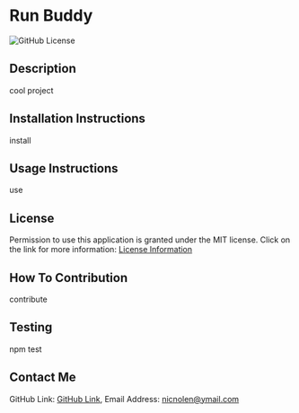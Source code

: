 # Run Buddy
  ![GitHub License](https://img.shields.io/badge/license-MIT-important)

  ## Description
  cool project

  ## Installation Instructions
  install

  ## Usage Instructions
  use

  ## License
  Permission to use this application is granted under the MIT license.
  Click on the link for more information: [License Information](https://opensource.org/licenses/MIT)

  ## How To Contribution
  contribute

  ## Testing
  npm test

  ## Contact Me
  GitHub Link: [GitHub Link](https://github.com/nicnolen),
  Email Address: <nicnolen@ymail.com>
